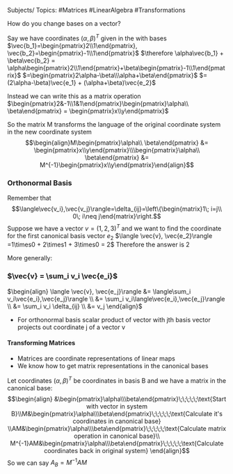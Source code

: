 Subjects/ Topics: #Matrices #LinearAlgebra #Transformations

How do you change bases on a vector?

Say we have coordinates $(\alpha, \beta)^T$ given in the with bases $\vec{b_1}=\begin{pmatrix}2\\1\end{pmatrix}, \vec{b_2}=\begin{pmatrix}-1\\1\end{pmatrix}$
$\therefore \alpha\vec{b_1} + \beta\vec{b_2} = \alpha\begin{pmatrix}2\\1\end{pmatrix}+\beta\begin{pmatrix}-1\\1\end{pmatrix}$
$=\begin{pmatrix}2\alpha-\beta\\\alpha+\beta\end{pmatrix}$
$=(2\alpha-\beta)\vec{e_1} + (\alpha+\beta)\vec{e_2}$ 

Instead we can write this as a matrix operation
$\begin{pmatrix}2&-1\\1&1\end{pmatrix}\begin{pmatrix}\alpha\\ \beta\end{pmatrix} = \begin{pmatrix}x\\y\end{pmatrix}$

So the matrix M transforms the language of the original coordinate system in the new coordinate system
$$\begin{align}M\begin{pmatrix}\alpha\\ \beta\end{pmatrix} &= \begin{pmatrix}x\\y\end{pmatrix}\\\begin{pmatrix}\alpha\\ \beta\end{pmatrix} &= M^{-1}\begin{pmatrix}x\\y\end{pmatrix}\end{align}$$
### Orthonormal Basis

Remember that  $$\langle\vec{v_i},\vec{v_j}\rangle=\delta_{ij}=\left\{\begin{matrix}1\; i=j\\ 0\; i\neq j\end{matrix}\right.$$
Suppose we have a vector $v=(1,2,3)^T$ and we want to find the coordinate for the first canonical basis vector $e_2$ 
$\langle \vec{v}, \vec{e_2}\rangle =1\times0 + 2\times1 + 3\times0 = 2$
Therefore the answer is 2

More generally:
### $\vec{v} = \sum_i v_i \vec{e_i}$
$\begin{align} \langle \vec{v}, \vec{e_j}\rangle &= \langle\sum_i v_i\vec{e_i},\vec{e_j}\rangle \\ &= \sum_i v_i\langle\vec{e_i},\vec{e_j}\rangle \\ &= \sum_i v_i \delta_{ij} \\ &= v_j \end{align}$ 

- For orthonormal basis scalar product of vector with jth basis vector projects out coordinate j of a vector v

#### Transforming Matrices

- Matrices are coordinate representations of linear maps
- We know how to get matrix representations in the canonical bases

Let coordinates $(\alpha,\beta)^T$ be coordinates in basis B and we have a matrix in the canonical base: $$\begin{align} &\begin{pmatrix}\alpha\\\beta\end{pmatrix}\;\;\;\;\;\text{Start with vector in system B}\\M&\begin{pmatrix}\alpha\\\beta\end{pmatrix}\;\;\;\;\;\text{Calculate it's coordinates in canonical base} \\AM&\begin{pmatrix}\alpha\\\beta\end{pmatrix}\;\;\;\;\;\text{Calculate matrix operation in canonical base}\\ M^{-1}AM&\begin{pmatrix}\alpha\\\beta\end{pmatrix}\;\;\;\;\;\text{Calculate coordinates back in original system} \end{align}$$
So we can say $A_B=M^{-1}AM$

